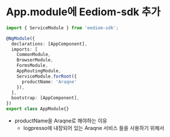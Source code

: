 # App.module에 Eediom-sdk 추가

```typescript
import { ServiceModule } from 'eediom-sdk';

@NgModule({
  declarations: [AppComponent],
  imports: [
    CommonModule,
    BrowserModule,
    FormsModule,
    AppRoutingModule,
    ServiceModule.forRoot({
      productName: 'Araqne'
    }),
  ],
  bootstrap: [AppComponent],
})
export class AppModule{}
```

- productName을 Araqne로 해야하는 이유
  - logpresso에 내장되어 있는 Araqne 서비스 들을 사용하기 위해서
